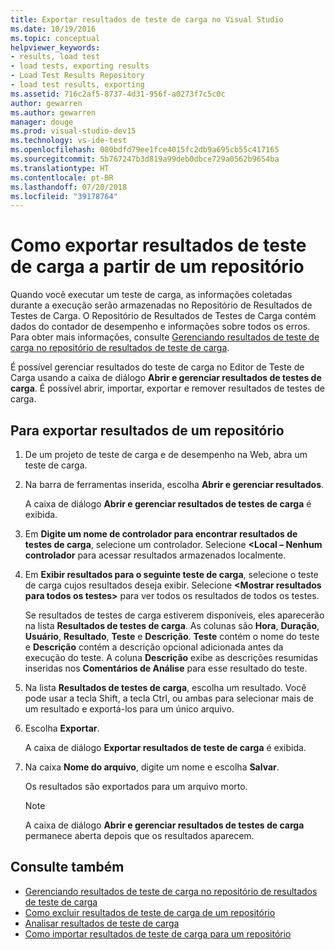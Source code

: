```yaml
---
title: Exportar resultados de teste de carga no Visual Studio
ms.date: 10/19/2016
ms.topic: conceptual
helpviewer_keywords:
- results, load test
- load tests, exporting results
- Load Test Results Repository
- load test results, exporting
ms.assetid: 716c2af5-8737-4d31-956f-a0273f7c5c0c
author: gewarren
ms.author: gewarren
manager: douge
ms.prod: visual-studio-dev15
ms.technology: vs-ide-test
ms.openlocfilehash: 080bdfd79ee1fce4015fc2db9a695cb55c417165
ms.sourcegitcommit: 5b767247b3d819a99deb0dbce729a0562b9654ba
ms.translationtype: HT
ms.contentlocale: pt-BR
ms.lasthandoff: 07/20/2018
ms.locfileid: "39178764"
---
```

# <a name="how-to-export-load-test-results-from-a-repository"></a>Como exportar resultados de teste de carga a partir de um repositório

Quando você executar um teste de carga, as informações coletadas durante a execução serão armazenadas no Repositório de Resultados de Testes de Carga. O Repositório de Resultados de Testes de Carga contém dados do contador de desempenho e informações sobre todos os erros. Para obter mais informações, consulte [Gerenciando resultados de teste de carga no repositório de resultados de teste de carga](../test/manage-load-test-results-in-the-load-test-results-repository.md).

É possível gerenciar resultados do teste de carga no Editor de Teste de Carga usando a caixa de diálogo **Abrir e gerenciar resultados de testes de carga**. É possível abrir, importar, exportar e remover resultados de testes de carga.

## <a name="to-export-results-from-a-repository"></a>Para exportar resultados de um repositório

1.  De um projeto de teste de carga e de desempenho na Web, abra um teste de carga.

2.  Na barra de ferramentas inserida, escolha **Abrir e gerenciar resultados**.

     A caixa de diálogo **Abrir e gerenciar resultados de testes de carga** é exibida.

3.  Em **Digite um nome de controlador para encontrar resultados de testes de carga**, selecione um controlador. Selecione **\<Local – Nenhum controlador** para acessar resultados armazenados localmente.

4.  Em **Exibir resultados para o seguinte teste de carga**, selecione o teste de carga cujos resultados deseja exibir. Selecione **\<Mostrar resultados para todos os testes>** para ver todos os resultados de todos os testes.

     Se resultados de testes de carga estiverem disponíveis, eles aparecerão na lista **Resultados de testes de carga**. As colunas são **Hora**, **Duração**, **Usuário**, **Resultado**, **Teste** e **Descrição**. **Teste** contém o nome do teste e **Descrição** contém a descrição opcional adicionada antes da execução do teste. A coluna **Descrição** exibe as descrições resumidas inseridas nos **Comentários de Análise** para esse resultado do teste.

5.  Na lista **Resultados de testes de carga**, escolha um resultado. Você pode usar a tecla Shift, a tecla Ctrl, ou ambas para selecionar mais de um resultado e exportá-los para um único arquivo.

6.  Escolha **Exportar**.

     A caixa de diálogo **Exportar resultados de teste de carga** é exibida.

7.  Na caixa **Nome do arquivo**, digite um nome e escolha **Salvar**.

     Os resultados são exportados para um arquivo morto.

    > [!NOTE]
    > A caixa de diálogo **Abrir e gerenciar resultados de testes de carga** permanece aberta depois que os resultados aparecem.

## <a name="see-also"></a>Consulte também

- [Gerenciando resultados de teste de carga no repositório de resultados de teste de carga](../test/manage-load-test-results-in-the-load-test-results-repository.md)
- [Como excluir resultados de teste de carga de um repositório](../test/how-to-delete-load-test-results-from-a-repository.md)
- [Analisar resultados de teste de carga](../test/analyze-load-test-results-using-the-load-test-analyzer.md)
- [Como importar resultados de teste de carga para um repositório](../test/how-to-import-load-test-results-into-a-repository.md)